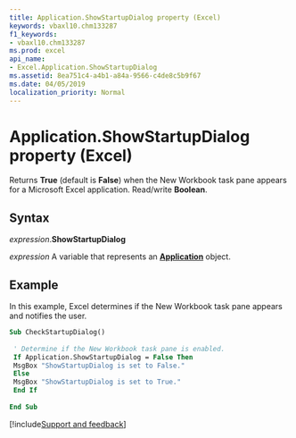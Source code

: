 ```yaml
---
title: Application.ShowStartupDialog property (Excel)
keywords: vbaxl10.chm133287
f1_keywords:
- vbaxl10.chm133287
ms.prod: excel
api_name:
- Excel.Application.ShowStartupDialog
ms.assetid: 8ea751c4-a4b1-a84a-9566-c4de8c5b9f67
ms.date: 04/05/2019
localization_priority: Normal
---
```



# Application.ShowStartupDialog property (Excel)

Returns **True** (default is **False**) when the New Workbook task pane appears for a Microsoft Excel application. Read/write **Boolean**.


## Syntax

_expression_.**ShowStartupDialog**

_expression_ A variable that represents an **[Application](Excel.Application(object).md)** object.


## Example

In this example, Excel determines if the New Workbook task pane appears and notifies the user.

```vb
Sub CheckStartupDialog() 
 
 ' Determine if the New Workbook task pane is enabled. 
 If Application.ShowStartupDialog = False Then 
 MsgBox "ShowStartupDialog is set to False." 
 Else 
 MsgBox "ShowStartupDialog is set to True." 
 End If 
 
End Sub
```




[!include[Support and feedback](~/includes/feedback-boilerplate.md)]